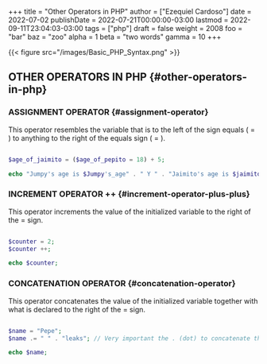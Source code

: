 +++
title = "Other Operators in PHP"
author = ["Ezequiel Cardoso"]
date = 2022-07-02
publishDate = 2022-07-21T00:00:00-03:00
lastmod = 2022-09-11T23:04:03-03:00
tags = ["php"]
draft = false
weight = 2008
foo = "bar"
baz = "zoo"
alpha = 1
beta = "two words"
gamma = 10
+++

{{< figure src="/images/Basic_PHP_Syntax.png" >}}


## OTHER OPERATORS IN PHP {#other-operators-in-php}


### ASSIGNMENT OPERATOR {#assignment-operator}

This operator resembles the variable that is to the left of the sign
equals ( = ) to anything to the right of the equals sign ( = ).

```php

$age_of_jaimito = ($age_of_pepito = 18) + 5;

echo "Jumpy's age is $Jumpy's_age" . " Y " . "Jaimito's age is $jaimito_age.";
```


### INCREMENT OPERATOR ++ {#increment-operator-plus-plus}

This operator increments the value of the initialized variable to the right of the = sign.

```php

$counter = 2;
$counter ++;

echo $counter;
```


### CONCATENATION OPERATOR {#concatenation-operator}

This operator concatenates the value of the initialized variable together with what is declared to the right of the = sign.

```php

$name = "Pepe";
$name .= " " . "leaks"; // Very important the . (dot) to concatenate the name before the = sign

echo $name;
```

[//]: # "Exported with love from a post written in Org mode"
[//]: # "- https://github.com/kaushalmodi/ox-hugo"
